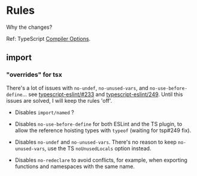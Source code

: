 # Rules

Why the changes?

Ref: TypeScript [Compiler Options](https://www.typescriptlang.org/docs/handbook/compiler-options.html).

## import

### "overrides" for tsx

There's a lot of issues with `no-undef`, `no-unused-vars`, and `no-use-before-define`... see [typescript-eslint/#233](https://github.com/typescript-eslint/typescript-eslint/pull/233) and [typescript-eslint/249](https://github.com/typescript-eslint/typescript-eslint/issues/249). Until this issues are solved, I will keep the rules 'off'.

- Disables `import/named` ?

- Disables `no-use-before-define` for both ESLint and the TS plugin, to allow the reference hoisting types with `typeof` (waiting for tsp#249 fix).

- Disables `no-undef` and `no-unused-vars`. There's no reason to keep `no-unused-vars`, use the TS `noUnusedLocals` option instead.

- Disables `no-redeclare` to avoid conflicts, for example, when exporting functions and namespaces with the same name.
